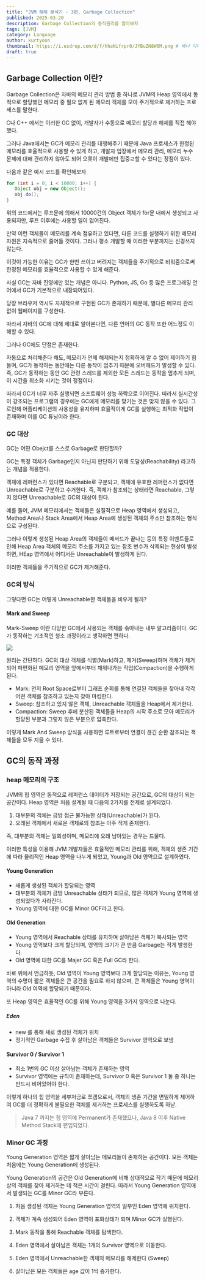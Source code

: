 ```yaml
---
title: "JVM 해체 분석기 - 3편, Garbage Collection"
published: 2025-03-20
description: Garbage Collection의 동작원리를 알아보자
tags: [JVM]
category: Language
author: kurtyoon
thumbnail: https://i.esdrop.com/d/f/hhaNifrpr0/JYBuZN8W0M.png # 배너 이미지
draft: true
---
```


## Garbage Collection 이란?

Garbage Collection은 자바의 메모리 관리 방법 중 하나로 JVM의 Heap 영역에서 동적으로 할당했던 메모리 중 필요 없게 된 메모리 객체를 모아 주기적으로 제거하는 프로세스를 말한다.

C나 C++ 에서는 이러한 GC 없이, 개발자가 수동으로 메모리 할당과 해제를 직접 해야 했다.

그러나 Java에서는 GC가 메모리 관리를 대행해주기 때문에 Java 프로세스가 한정된 메모리를 효율적으로 사용할 수 있게 하고, 개발자 입장에서 메모리 관리, 메모리 누수 문제에 대해 관리하지 않아도 되어 오롯이 개발에만 집중ㄹ할 수 있다는 장점이 있다.

다음과 같은 예시 코드를 확인해보자

```java
for (int i = 0; i < 10000; i++) {
   Object obj = new Object();
   obj.do();
}
```

위의 코드에서는 루프문에 의해서 10000건의 Object 객체가 for문 내에서 생성되고 사용되지만, 루프 이후에는 사용할 일이 없어진다.

만약 이런 객체들이 메모리를 계속 점유하고 있다면, 다른 코드를 실행하기 위한 메모리 자원은 지속적으로 줄어들 것이다. 그러나 평소 개발할 때 이러한 부분까지는 신경쓰지 않는다.

이것이 가능한 이유는 GC가 한번 쓰이고 버려지는 객체들을 주기적으로 비워줌으로써 한정된 메모리를 효율적으로 사용할 수 있게 해준다.

사실 GC는 자바 진영에만 있는 개념은 아니다. Python, JS, Go 등 많은 프로그래밍 언어에서 GC가 기본적으로 내장되어있다.

당장 브라우저 역시도 자체적으로 구현된 GC가 존재하기 때문에, 별다른 메모리 관리 없이 웹페이지를 구성한다.

따라서 자바의 GC에 대해 제대로 알아본다면, 다른 언어의 GC 동작 또한 어느정도 이해할 수 있다.

그러나 GC에도 단점은 존재한다.

자동으로 처리해준다 해도, 메모리가 언제 해제되는지 정확하게 알 수 없어 제어하기 힘들며, GC가 동작하는 동안에는 다른 동작이 멈추기 때문에 오버헤드가 발생할 수 있다. 즉, GC가 동작하는 동안 GC 관련 스레드를 제외한 모든 스레드는 동작을 멈추게 되며, 이 시간을 최소화 시키는 것이 쟁점이다.

따라서 GC가 너무 자주 실행되면 소프트웨어 성능 하락으로 이어진다. 따라서 실시간성이 강조되는 프로그램의 경우에는 GC에게 메모리를 맞기는 것은 맞지 않을 수 있다. 그로인해 어플리케이션의 사용성을 유지하며 효율적이게 GC를 실행하는 최적화 작업이 존재하며 이를 GC 튜닝이라 한다.

### GC 대상

GC는 어떤 Obejct를 스스로 Garbage로 판단할까?

GC는 특정 객체가 Garbage인지 아닌지 판단하기 위해 도달성(Reachability) 라고하는 개념을 적용한다.

객체에 레퍼런스가 있다면 Reachable로 구분되고, 객체에 유효한 레퍼런스가 없다면 Unreachable로 구분하고 수거한다. 즉, 객체가 참조되는 상태라면 Reachable, 그렇지 않다면 Unreachable로 GC의 대상이 된다.

예를 들어, JVM 메모리에서는 객체들은 실질적으로 Heap 영역에서 생성되고, Method Area나 Stack Area에서 Heap Area에 생성된 객체의 주소만 참조하는 형식으로 구성된다.

그러나 이렇게 생성된 Heap Area의 객체들이 메서드가 끝나는 등의 특정 이벤트들로 인해 Heap Area 객체의 메모리 주소를 가지고 있는 참조 변수가 삭제되는 현상이 발생하면, HEap 영역에서 어디서든 Unreachable이 발생하게 된다.

이러한 객체들을 주기적으로 GC가 제거해준다.

### GC의 방식

그렇다면 GC는 어떻게 Unreachable한 객체들을 비우게 될까?

#### Mark and Sweep

Mark-Sweep 이란 다양한 GC에서 사용되는 객체를 솎아내는 내부 알고리즘이다. GC가 동작하는 기초적인 청소 과정이라고 생각하면 편하다.

![](https://kurtyoon-space.s3.ap-northeast-2.amazonaws.com/11467fc7-1b07-4066-957b-3cae6130cf89_20250320.png)

원리는 간단하다. GC의 대상 객체를 식별(Mark)하고, 제거(Sweep)하며 객체가 제거되어 파편화된 메모리 영역을 앞에서부터 채워나가는 작업(Compaction)을 수행하게 된다.

- Mark: 먼저 Root Space로부터 그래프 순회를 통해 연결된 객체들을 찾아내 각각 어떤 객체를 참조하고 있는지 찾아 마킹한다.
- Sweep: 참조하고 있지 않은 객체, Unreachable 객체들을 Heap에서 제거한다.
- Compaction: Sweep 후에 분산된 객체들을 Heap의 시작 주소로 모아 메모리가 할당된 부분과 그렇지 않은 부분으로 압축한다.

이렇게 Mark And Sweep 방식을 사용하면 루트로부터 연결이 끊긴 순환 참조되는 객체들을 모두 지울 수 있다.

## GC의 동작 과정

### heap 메모리의 구조

JVM의 힙 영역은 동적으로 레퍼런스 데이터가 저장되는 공간으로, GC의 대상이 되는 공간이다. Heap 영역은 처음 설계될 때 다음의 2가지를 전제로 설계되었다.

1. 대부분의 객체는 금방 접근 불가능한 상태(Unreachable)가 된다.
2. 오래된 객체에서 새로운 객체로의 참조는 아주 적게 존재한다.

즉, 대부분의 객체는 일회성이며, 메모리에 오래 남아있는 경우는 드물다.

이러한 특성을 이용해 JVM 개발자들은 효율적인 메모리 관리를 위해, 객체의 생존 기간에 따라 물리적인 Heap 영역을 나누게 되었고, Young과 Old 영역으로 설계하였다.

#### Young Generation

- 새롭게 생성된 객체가 할당되는 영역
- 대부분의 객체가 금방 Unreachable 상태가 되므로, 많은 객체가 Young 영역에 생성되었다가 사라진다.
- Young 영역에 대한 GC를 Minor GCF라고 한다.

#### Old Generation

- Young 영역에서 Reachable 상태를 유지하며 살아남은 객체가 복사되는 영역
- Young 영역보다 크게 할당되며, 영역의 크기가 큰 만큼 Garbage는 적게 발생한다.
- Old 영역에 대한 GC를 Majer GC 혹은 Full GC라 한다.

바로 위에서 언급하듯, Old 영역이 Young 영역보다 크게 할당되는 이유는, Young 영역의 수명이 짧은 객체들은 큰 공간을 필요로 하지 않으며, 큰 객체들은 Young 영역이 아니라 Old 여역에 할당되기 때문이다.

또 Heap 영역은 효율적인 GC를 위해 Young 영역을 3가지 영역으로 나눈다.

##### Eden

- new 를 통해 새로 생성된 객체가 위치
- 정기적인 Garbage 수집 후 살아남은 객체들은 Survivor 영역으로 보냄

#### Survivor 0 / Survivor 1

- 최소 1번의 GC 이상 살아남는 객체가 존재하는 영역
- Survivor 영역에는 규칙이 존재하는데, Survivor 0 혹은 Survivor 1 둘 중 하나는 반드시 비어있어야 한다.

이렇게 하나의 힙 영역을 세부저긍로 쪼갬으로서, 객체의 생존 기간을 면밀하게 제어하여 GC를 더 정확하게 불필요한 객체를 제거하는 프로세스를 실행하도록 하낟.

> Java 7 까지는 힙 영역에 Permanent가 존재했으나, Java 8 이후 Native Method Stack에 편입되었다.

### Minor GC 과정

Young Generation 영역은 짧게 살아남는 메모리들이 존재하는 공간이다. 모든 객체는 처음에는 Young Generation에 생성된다.

Young Generation의 공간은 Old Generation에 비해 상대적으로 작기 때문에 메모리 상의 객체를 찾아 제거하는 데 적은 시간이 걸린다. 따라서 Young Generation 영역에서 발생되는 GC를 Minor GC라 부른다.

1. 처음 생성된 객체는 Young Generation 영역의 일부인 Eden 영역에 위치한다.

2. 객체가 계속 생성되어 Eden 영역이 포화상태가 되며 Minor GC가 실행된다.

3. Mark 동작을 통해 Reachable 객체를 탐색한다.

4. Eden 영역에서 살아남은 객체는 1개의 Survivor 영역으로 이동한다.

5. Eden 영역에서 Unreachable한 객체의 메모리를 해제한다 (Sweep)

6. 살아남은 모든 객체들은 age 값이 1씩 증가한다.
